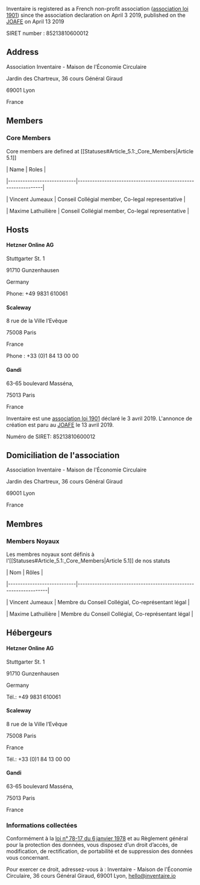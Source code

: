 <!-- LANG:EN, title="Legal notice"-->



Inventaire is registered as a French non-profit association ([association loi 1901](https://en.wikipedia.org/wiki/Nonprofit_organization#France)) since the association declaration on April 3 2019, published on the [JOAFE](https://tools.wmflabs.org/hub/Q3186966) on April 13 2019



SIRET number : 85213810600012



## Address

Association Inventaire - Maison de l'Économie Circulaire

Jardin des Chartreux, 36 cours Général Giraud

69001 Lyon

France



## Members

### Core Members

Core members are defined at [[Statuses#Article_5.1:_Core_Members|Article 5.1]]



|  Name                                    | Roles                                                                                                        |

|----------------------------|---------------------------------------------------------------|

|  Vincent Jumeaux          | Conseil Collégial member, Co-legal representative |

|  Maxime Lathuilière    | Conseil Collégial member, Co-legal representative  |



## Hosts



#### Hetzner Online AG

Stuttgarter St. 1

91710 Gunzenhausen

Germany



Phone: +49  9831 610061



#### Scaleway

8 rue de la Ville l’Evêque

75008 Paris

France



Phone : +33 (0)1 84 13 00 00



#### Gandi

63-65 boulevard Masséna,

75013 Paris

France





<!-- LANG:FR, title="Mentions légales"-->



Inventaire est une [association loi 1901](https://fr.wikipedia.org/wiki/Association_loi_de_1901) déclaré le 3 avril 2019. L'annonce de création est paru au [JOAFE](https://tools.wmflabs.org/hub/Q3186966) le 13 avril 2019.



Numéro de SIRET: 85213810600012



## Domiciliation de l'association

Association Inventaire - Maison de l'Économie Circulaire

Jardin des Chartreux, 36 cours Général Giraud

69001 Lyon

France



## Membres

### Members Noyaux

Les membres noyaux sont définis à l'[[Statuses#Article_5.1:_Core_Members|Article 5.1]] de nos statuts



|  Nom                                      | Rôles                                                                                                            |

|----------------------------|-----------------------------------------------------------------|

|  Vincent Jumeaux          | Membre du Conseil Collégial, Co-représentant légal |

|  Maxime Lathuilière    | Membre du Conseil Collégial, Co-représentant légal |



## Hébergeurs



#### Hetzner Online AG

Stuttgarter St. 1

91710 Gunzenhausen

Germany



Tél.: +49  9831 610061



#### Scaleway

8 rue de la Ville l’Evêque

75008 Paris

France



Tél.: +33 (0)1 84 13 00 00



#### Gandi

63-65 boulevard Masséna,

75013 Paris

France



### Informations collectées



Conformément à la [loi n° 78-17 du 6 janvier 1978](https://legifrance.gouv.fr/affichTexte.do?cidTexte=JORFTEXT000000886460) et au Règlement général pour la protection des données, vous disposez d’un droit d’accès, de modification, de rectification, de portabilité et de suppression des données vous concernant.



Pour exercer ce droit, adressez-vous à : Inventaire - Maison de l'Économie Circulaire, 36 cours Général Giraud, 69001 Lyon, hello@inventaire.io
